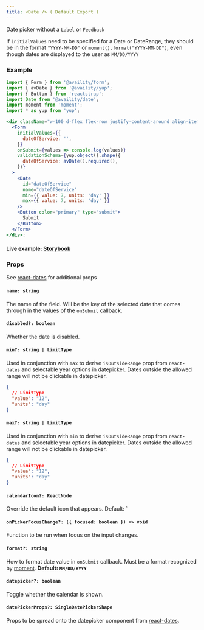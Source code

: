 ```yaml
---
title: <Date /> ( Default Export )
---
```


Date picker without a `Label` or `Feedback`

If `initialValues` need to be specified for a Date or DateRange, they should be in the format `"YYYY-MM-DD"` or `moment().format("YYYY-MM-DD")`, even though dates are displayed to the user as `MM/DD/YYYY`

### Example

```jsx live=true viewCode=true
import { Form } from '@availity/form';
import { avDate } from '@availity/yup';
import { Button } from 'reactstrap';
import Date from '@availity/date';
import moment from 'moment';
import * as yup from 'yup';

<div className="w-100 d-flex flex-row justify-content-around align-items-center">
  <Form
    initialValues={{
      dateOfService: '',
    }}
    onSubmit={values => console.log(values)}
    validationSchema={yup.object().shape({
      dateOfService: avDate().required(),
    })}
  >
    <Date
      id="dateOfService"
      name="dateOfService"
      min={{ value: 7, units: 'day' }}
      max={{ value: 7, units: 'day' }}
    />
    <Button color="primary" type="submit">
      Submit
    </Button>
  </Form>
</div>;
```

#### Live example: <a href="https://availity.github.io/availity-react/storybook/?path=/story/formik-date--date"> Storybook</a>

### Props

See [react-dates](https://github.com/airbnb/react-dates#singledatepicker) for additional props

#### `name: string`

The name of the field. Will be the key of the selected date that comes through in the values of the `onSubmit` callback.

#### `disabled?: boolean`

Whether the date is disabled.

#### `min?: string | LimitType`

Used in conjunction with `max` to derive `isOutsideRange` prop from `react-dates` and selectable year options in datepicker. Dates outside the allowed range will not be clickable in datepicker.

```json hideCopy=true
{
  // LimitType
  "value": "12",
  "units": "day"
}
```

#### `max?: string | LimitType`

Used in conjunction with `min` to derive `isOutsideRange` prop from `react-dates` and selectable year options in datepicker. Dates outside the allowed range will not be clickable in datepicker.

```json hideCopy=true
{
  // LimitType
  "value": "12",
  "units": "day"
}
```

#### `calendarIcon?: ReactNode`

Override the default icon that appears. Default: `<Icon name="calendar" />

#### `onPickerFocusChange?: ({ focused: boolean }) => void`

Function to be run when focus on the input changes.

#### `format?: string`

How to format date value in `onSubmit` callback. Must be a format recognized by [moment](https://momentjs.com/docs/#/displaying/format/). **Default: `MM/DD/YYYY`**

#### `datepicker?: boolean`

Toggle whether the calendar is shown.

#### `datePickerProps?: SingleDatePickerShape`

Props to be spread onto the datepicker component from [react-dates](https://github.com/airbnb/react-dates#singledatepicker).
